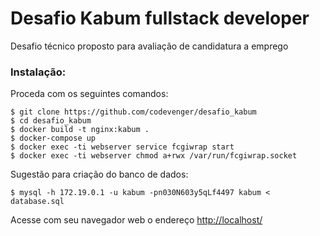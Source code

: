 # Desafio Kabum fullstack developer
Desafio técnico proposto para avaliação de candidatura a emprego

### Instalação:
Proceda com os seguintes comandos:

    $ git clone https://github.com/codevenger/desafio_kabum
    $ cd desafio_kabum
    $ docker build -t nginx:kabum .
    $ docker-compose up
    $ docker exec -ti webserver service fcgiwrap start
    $ docker exec -ti webserver chmod a+rwx /var/run/fcgiwrap.socket

Sugestão para criação do banco de dados:

    $ mysql -h 172.19.0.1 -u kabum -pn030N603y5qLf4497 kabum < database.sql

    
    
Acesse com seu navegador web o endereço [http://localhost/](http://localhost)



